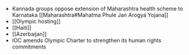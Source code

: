 - Kannada groups oppose extension of Maharashtra health scheme to Karnataka [[Maharashtra#Mahatma Phule Jan Arogya Yojana]]
- [[Olympic hosting]]
- [[Haiti]]
- [[Azerbaijan]]
- IOC amends Olympic Charter to strengthen its human rights commitments